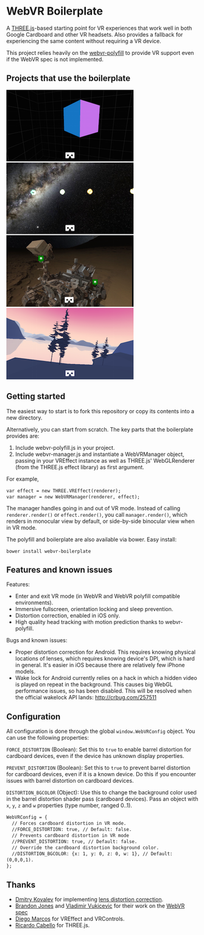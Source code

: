 # WebVR Boilerplate

A [THREE.js][three]-based starting point for VR experiences that work well in
both Google Cardboard and other VR headsets. Also provides a fallback for
experiencing the same content without requiring a VR device.

This project relies heavily on the [webvr-polyfill][polyfill] to provide VR
support even if the WebVR spec is not implemented.

[three]: http://threejs.org/
[polyfill]: https://github.com/borismus/webvr-polyfill

## Projects that use the boilerplate

[![WebVR Boilerplate](content_images/boilerplate.png)][wb]
[![Moving Music](content_images/moving-music.png)][mm]
[![Photosphere](content_images/photosphere.png)][evr]
[![Sechelt](content_images/sechelt.png)][s]

[wb]: http://borismus.github.io/webvr-boilerplate/
[mm]: http://borismus.github.io/moving-music/
[evr]: #
[s]: http://borismus.github.io/sechelt/


## Getting started

The easiest way to start is to fork this repository or copy its contents into a
new directory.

Alternatively, you can start from scratch. The key parts that the boilerplate
provides are:

1. Include webvr-polyfill.js in your project.
2. Include webvr-manager.js and instantiate a WebVRManager object,
   passing in your VREffect instance as well as THREE.js' WebGLRenderer (from
   the THREE.js effect library) as first argument.

For example,

    var effect = new THREE.VREffect(renderer);
    var manager = new WebVRManager(renderer, effect);

The manager handles going in and out of VR mode. Instead of calling
`renderer.render()` or `effect.render()`, you call `manager.render()`, which
renders in monocular view by default, or side-by-side binocular view when in VR
mode.

The polyfill and boilerplate are also available via bower. Easy install:

    bower install webvr-boilerplate

## Features and known issues

Features:

- Enter and exit VR mode (in WebVR and WebVR polyfill compatible environments).
- Immersive fullscreen, orientation locking and sleep prevention.
- Distortion correction, enabled in iOS only. 
- High quality head tracking with motion prediction thanks to webvr-polyfill.

Bugs and known issues:

- Proper distortion correction for Android. This requires knowing physical
  locations of lenses, which requires knowing device's DPI, which is hard in
  general. It's easier in iOS because there are relatively few iPhone models.
- Wake lock for Android currently relies on a hack in which a hidden video is
  played on repeat in the background. This causes big WebGL performance issues,
  so has been disabled. This will be resolved when the official wakelock API
  lands: <http://crbug.com/257511>

## Configuration 

All configuration is done through the global `window.WebVRConfig` object. You 
can use the following properties:

`FORCE_DISTORTION` (Boolean): Set this to `true` to enable barrel distortion for 
cardboard devices, even if the device has unknown display properties.

`PREVENT_DISTORTION` (Boolean): Set this to `true` to prevent barrel distortion 
for cardboard devices, even if it is a known device. Do this if you encounter
issues with barrel distortion on cardboard devices.

`DISTORTION_BGCOLOR` (Object): Use this to change the background color used in 
the barrel distortion shader pass (cardboard devices). Pass an object with `x`, 
`y`, `z` and `w` properties (type number, ranged 0..1).

    WebVRConfig = {
      // Forces cardboard distortion in VR mode.
      //FORCE_DISTORTION: true, // Default: false.
      // Prevents cardboard distortion in VR mode
      //PREVENT_DISTORTION: true, // Default: false.
      // Override the cardboard distortion background color.
      //DISTORTION_BGCOLOR: {x: 1, y: 0, z: 0, w: 1}, // Default: (0,0,0,1).
    };

## Thanks

- [Dmitry Kovalev][dk] for implementing [lens distortion correction][distortion].
- [Brandon Jones][bj] and [Vladimir Vukicevic][vv] for their work on the [WebVR
  spec][spec]
- [Diego Marcos][dm] for VREffect and VRControls.
- [Ricardo Cabello][doob] for THREE.js.

[dk]: https://plus.google.com/+DmitryKovalev1
[distortion]: https://github.com/borismus/webvr-boilerplate/blob/master/src/cardboard-distorter.js
[bj]: https://twitter.com/tojiro
[vv]: https://twitter.com/vvuk
[spec]: http://mozvr.github.io/webvr-spec/webvr.html
[dm]: https://twitter.com/dmarcos
[doob]: https://twitter.com/mrdoob
